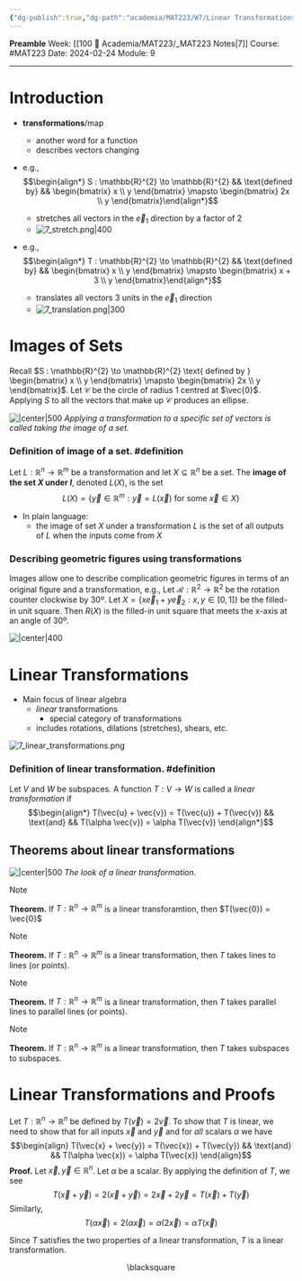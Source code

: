 ```yaml
---
{"dg-publish":true,"dg-path":"academia/MAT223/W7/Linear Transformations.md","permalink":"/academia/mat-223/w7/linear-transformations/","created":"2024-02-24T23:38:06.162-05:00","updated":"2024-02-25T15:13:13.238-05:00"}
---
```


**Preamble**
Week: [[100 📒 Academia/MAT223/_MAT223 Notes\|7]]
Course: #MAT223
Date: 2024-02-24
Module: 9

---
# Introduction

- **transformations**/map
	- another word for a function
	- describes vectors changing

- e.g., $$\begin{align*} S : \mathbb{R}^{2} \to \mathbb{R}^{2} && \text{defined by} && \begin{bmatrix} x \\ y \end{bmatrix} \mapsto \begin{bmatrix} 2x \\ y \end{bmatrix}\end{align*}$$
	- stretches all vectors in the $\vec{e}_{1}$ direction by a factor of 2
	- ![7_stretch.png|400](/img/user/Files/MAT223/7_stretch.png)
- e.g., $$\begin{align*} T : \mathbb{R}^{2} \to \mathbb{R}^{2} && \text{defined by} && \begin{bmatrix} x \\ y \end{bmatrix} \mapsto \begin{bmatrix} x + 3 \\ y \end{bmatrix}\end{align*}$$
	- translates all vectors 3 units in the $\vec{e}_{1}$ direction
	- ![7_translation.png|300](/img/user/Files/MAT223/7_translation.png)

# Images of Sets

Recall $S : \mathbb{R}^{2} \to \mathbb{R}^{2} \text{ defined by } \begin{bmatrix} x \\ y \end{bmatrix} \mapsto \begin{bmatrix} 2x \\ y \end{bmatrix}$.
Let $\mathcal{C}$ be the circle of radius 1 centred at $\vec{0}$. Applying $S$ to all the vectors that make up $\mathcal{C}$ produces an ellipse.

![|center|500](https://i.imgur.com/G9Fyw23.png)
*Applying a transformation to a specific set of vectors is called taking the image of a set.*

### Definition of image of a set. #definition 
Let $L : \mathbb{R}^{n} \to \mathbb{R}^{m}$ be a transformation and let $X \subseteq \mathbb{R}^{n}$ be a set. The **image of the set $X$ under $l$**, denoted $L(X)$, is the set
$$L(X) = \{ \vec{y} \in \mathbb{R}^{m} : \vec{y} = L(\vec{x}) \text{ for some } \vec{x} \in X \}$$
- In plain language:
	- the image of set $X$ under a transformation $L$ is the set of all outputs of $L$ when the inputs come from $X$

### Describing geometric figures using transformations
Images allow one to describe complication geometric figures in terms of an original figure and a transformation, e.g.,
Let $\mathcal{R} : \mathbb{R}^{2} \to \mathbb{R}^{2}$ be the rotation counter clockwise by 30º.
Let $X = \{ x \vec{e}_{1} + y \vec{e}_{2} : x, y \in [0, 1] \}$ be the filled-in unit square.
Then $R(X)$ is the filled-in unit square that meets the x-axis at an angle of 30º.

![|center|400](https://i.imgur.com/LDfPpmV.png)

# Linear Transformations

- Main focus of linear algebra
	- *linear* transformations
		- special category of transformations
	- includes rotations, dilations (stretches), shears, etc.

![7_linear_transformations.png](/img/user/Files/MAT223/7_linear_transformations.png)

### Definition of linear transformation. #definition 
Let $V$ and $W$ be subspaces.
A function $T : V \to W$ is called a *linear transformation* if
$$\begin{align*} T(\vec{u} + \vec{v}) = T(\vec{u}) + T(\vec{v}) && \text{and} && T(\alpha \vec{v}) = \alpha T(\vec{v}) \end{align*}$$

## Theorems about linear transformations

![|center|500](https://i.imgur.com/l1QWVN8.png)
*The look of a linear transformation.*

> [!note]
> **Theorem.**
> If $T : \mathbb{R}^{n} \to \mathbb{R}^{m}$ is a linear transforamtion, then $T(\vec{0}) = \vec{0}$

> [!note]
> **Theorem.**
> If $T : \mathbb{R}^{n} \to \mathbb{R}^{m}$ is a linear transformation, then $T$ takes lines to lines (or points).

> [!note]
> **Theorem.**
> If $T : \mathbb{R}^{n} \to \mathbb{R}^{m}$ is a linear transformation, then $T$ takes parallel lines to parallel lines (or points).

> [!note]
> **Theorem.**
> If $T : \mathbb{R}^{n} \to \mathbb{R}^{m}$ is a linear transformation, then $T$ takes subspaces to subspaces.

# Linear Transformations and Proofs

Let $T : \mathbb{R}^{n} \to \mathbb{R}^{n}$ be defined by $T(\vec{v}) = 2 \vec{v}$. To show that $T$ is linear, we need to show that for all inputs $\vec{x}$ and $\vec{y}$ and for *all* scalars $\alpha$ we have $$\begin{align} T(\vec{x} + \vec{y}) = T(\vec{x}) + T(\vec{y}) && \text{and} && T(\alpha \vec{x}) = \alpha T(\vec{x}) \end{align}$$
**Proof.**
Let $\vec{x}, \vec{y} \in \mathbb{R}^{n}$. Let $\alpha$ be a scalar. By applying the definition of $T$, we see $$T(\vec{x} + \vec{y}) = 2(\vec{x} + \vec{y}) = 2 \vec{x} + 2 \vec{y} = T(\vec{x}) + T(\vec{y})$$
Similarly, $$T(\alpha \vec{x}) = 2(\alpha \vec{x}) = \alpha (2\vec{x}) = \alpha T(\vec{x})$$

Since $T$ satisfies the two properties of a linear transformation, $T$ is a linear transformation.
<div class="right-align"> <span class="math display">\blacksquare</span> </div>
